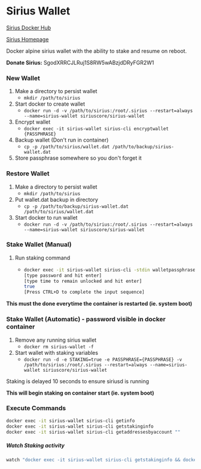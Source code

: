 # Sirius Wallet

[Sirius Docker Hub](https://hub.docker.com/r/siriuscore/sirius-wallet)

[Sirius Homepage](https://getsirius.io)


Docker alpine sirius wallet with the ability to stake and resume on reboot.

**Donate Sirius:** SgodXRRCJLRuj1S8RW5wABzjdDRyFGR2W1

### New Wallet
1. Make a directory to persist wallet
    * `mkdir /path/to/sirius`
2. Start docker to create wallet
    * `docker run -d -v /path/to/sirius:/root/.sirius --restart=always --name=sirius-wallet siriuscore/sirius-wallet`
3. Encrypt wallet
    * `docker exec -it sirius-wallet sirius-cli encryptwallet {PASSPHRASE}`
4. Backup wallet (Don't run in container)
    * `cp -p /path/to/sirius/wallet.dat /path/to/backup/sirius-wallet.dat`
5. Store passphrase somewhere so you don't forget it

### Restore Wallet
1. Make a directory to persist wallet
    * `mkdir /path/to/sirius`
2. Put wallet.dat backup in directory
    * `cp -p /path/to/backup/sirius-wallet.dat /path/to/sirius/wallet.dat`
3. Start docker to run wallet
    * `docker run -d -v /path/to/sirius:/root/.sirius --restart=always --name=sirius-wallet siriuscore/sirius-wallet`

### Stake Wallet (Manual)
1. Run staking command
    * ```bash
      docker exec -it sirius-wallet sirius-cli -stdin walletpassphrase
      [type password and hit enter]
      [type time to remain unlocked and hit enter]
      true
      [Press CTRL+D to complete the input sequence]
      ```

**This must the done everytime the container is restarted (ie. system boot)**

### Stake Wallet (Automatic) - password visible in docker container
1. Remove any running sirius wallet
    * `docker rm sirius-wallet -f`
2. Start wallet with staking variables
    * `docker run -d -e STAKING=true -e PASSPHRASE={PASSPHRASE} -v /path/to/sirius:/root/.sirius --restart=always --name=sirius-wallet siriuscore/sirius-wallet`

Staking is delayed 10 seconds to ensure siriusd is running

**This will begin staking on container start (ie. system boot)**

### Execute Commands
```bash
docker exec -it sirius-wallet sirius-cli getinfo
docker exec -it sirius-wallet sirius-cli getstakinginfo
docker exec -it sirius-wallet sirius-cli getaddressesbyaccount ""
```

 ##### Watch Staking activity
```bash
watch "docker exec -it sirius-wallet sirius-cli getstakinginfo && docker exec -it sirius-wallet sirius-cli getwalletinfo"
```
